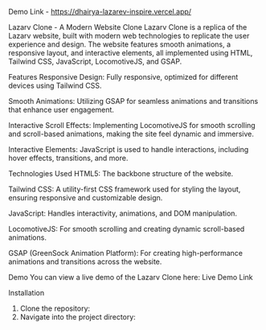 Demo Link - https://dhairya-lazarev-inspire.vercel.app/

Lazarv Clone - A Modern Website Clone
Lazarv Clone is a replica of the Lazarv website, built with modern web technologies to replicate the user experience and design. The website features smooth animations, a responsive layout, and interactive elements, all implemented using HTML, Tailwind CSS, JavaScript, LocomotiveJS, and GSAP.

Features
Responsive Design: Fully responsive, optimized for different devices using Tailwind CSS.

Smooth Animations: Utilizing GSAP for seamless animations and transitions that enhance user engagement.

Interactive Scroll Effects: Implementing LocomotiveJS for smooth scrolling and scroll-based animations, making the site feel dynamic and immersive.

Interactive Elements: JavaScript is used to handle interactions, including hover effects, transitions, and more.

Technologies Used
HTML5: The backbone structure of the website.

Tailwind CSS: A utility-first CSS framework used for styling the layout, ensuring responsive and customizable design.

JavaScript: Handles interactivity, animations, and DOM manipulation.

LocomotiveJS: For smooth scrolling and creating dynamic scroll-based animations.

GSAP (GreenSock Animation Platform): For creating high-performance animations and transitions across the website.

Demo
You can view a live demo of the Lazarv Clone here: Live Demo Link

Installation
1. Clone the repository:
2. Navigate into the project directory:

